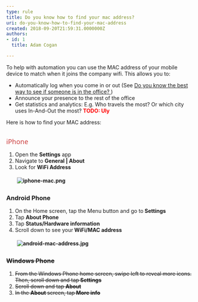 ```yaml
---
type: rule
title: Do you know how to find your mac address?
uri: do-you-know-how-to-find-your-mac-address
created: 2018-09-20T21:59:31.0000000Z
authors:
- id: 1
  title: Adam Cogan

---
```




<span class='intro'> <p>​To help with automation you can use the MAC address of your mobile device to match when it joins the company wifi. This allows you to&#58;<br></p><ul><li>Automatically log when you come in or out&#160;(See&#160;<a href="/_layouts/15/FIXUPREDIRECT.ASPX?WebId=3dfc0e07-e23a-4cbb-aac2-e778b71166a2&amp;TermSetId=07da3ddf-0924-4cd2-a6d4-a4809ae20160&amp;TermId=1f63c01f-cad4-4f24-bc3c-9f870112b6fa">Do you know the best way to see if someone is in the office? </a> ) 
      <br></li><li>Announce your presence to the rest of the office</li><li>Get statistics and analytics&#58; E.g. Who travels the most? Or which city uses In-And-Out the most? 
      <b style="color&#58;#cc4141;">
         <span style="color&#58;#ff0000;">TODO&#58; Uly</span></b><br></li></ul><div>Here is how to find your MAC address&#58;<br></div><div>
   <br>
</div> </span>

<p>​​<span style="color&#58;#cc4141;font-family&#58;&quot;segoe ui&quot;, &quot;trebuchet ms&quot;, tahoma, arial, verdana, sans-serif;font-size&#58;18px;">iPhone</span></p><ol><li>Open the&#160;<strong>Settings</strong>&#160;app</li><li>Navigate to&#160;<strong>General | About</strong></li><li>Look for&#160;<strong>WiFi Address<br>
         <dl class="image"><dt>
               <img src="/PublishingImages/iphone-mac.png" alt="iphone-mac.png" style="margin&#58;5px;" />
            </dt></dl></strong></li>
   <strong></strong></ol><h3>Android Phone<br></h3><ol><li>On the Home screen, tap the&#160;Menu&#160;button and go to<strong>&#160;</strong><strong>Settings</strong></li><li>Tap&#160;<strong></strong><strong>About Phone</strong><br></li><li>Tap&#160;<strong></strong><strong>Status/Hardware information</strong><br></li><li>Scroll down to see your<strong>&#160;</strong><strong>WiFi/MAC address<br>
         <dl class="image"><dt>
               <img src="/PublishingImages/android-mac-address.jpg" alt="android-mac-address.jpg" style="margin&#58;5px;" />​<br></dt></dl></strong></li>
   <strong></strong></ol><h3 style="text-decoration&#58;line-through;">Windows Phone</h3><ol style="text-decoration&#58;line-through;"><li>From the Windows Phone home screen, swipe left to reveal more icons. Then, scroll down and tap<strong>&#160;</strong><strong>Settings</strong></li><li>Scroll down and tap&#160;<strong></strong><strong>About</strong><br></li><li>In the&#160;<strong></strong><strong>About</strong><strong>&#160;</strong>screen, tap<strong>&#160;M</strong><strong>ore info​</strong></li></ol><br>


